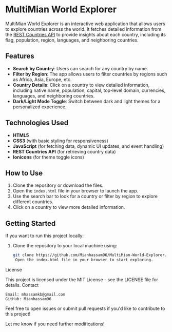 # MultiMian World Explorer

MultiMian World Explorer is an interactive web application that allows users to explore countries across the world. It fetches detailed information from the [REST Countries API](https://restcountries.com/) to provide insights about each country, including its flag, population, region, languages, and neighboring countries.

## Features

- **Search by Country**: Users can search for any country by name.
- **Filter by Region**: The app allows users to filter countries by regions such as Africa, Asia, Europe, etc.
- **Country Details**: Click on a country to view detailed information, including native name, population, capital, top-level domain, currencies, languages, and neighboring countries.
- **Dark/Light Mode Toggle**: Switch between dark and light themes for a personalized experience.

## Technologies Used

- **HTML5**
- **CSS3** (with basic styling for responsiveness)
- **JavaScript** (for fetching data, dynamic UI updates, and event handling)
- **REST Countries API** (for retrieving country data)
- **Ionicons** (for theme toggle icons)

## How to Use

1. Clone the repository or download the files.
2. Open the `index.html` file in your browser to launch the app.
3. Use the search bar to look for a country or filter by region to explore different countries.
4. Click on a country to view more detailed information.

## Getting Started

If you want to run this project locally:

1. Clone the repository to your local machine using:
   ```bash
   git clone https://github.com/Mianhassam96/MultiMian-World-Explorer.git
    Open the index.html file in your browser to start exploring.

License

This project is licensed under the MIT License - see the LICENSE file for details.
Contact

    Email: mhassamkb@gmail.com
    GitHub: Mianhassam96

Feel free to open issues or submit pull requests if you'd like to contribute to this project!


Let me know if you need further modifications! 
